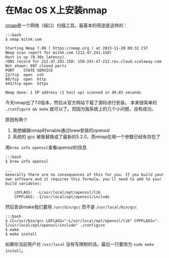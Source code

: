 在Mac OS X上安装nmap
====================

[nmap](https://nmap.org/)是一个网络（端口）扫描工具。最基本的用途是这样的：

    :::bash
    $ nmap mitnk.com

    Starting Nmap 7.00 ( https://nmap.org ) at 2015-11-20 09:32 CST
    Nmap scan report for mitnk.com (212.47.241.150)
    Host is up (0.30s latency).
    rDNS record for 212.47.241.150: 150-241-47-212.rev.cloud.scaleway.com
    Not shown: 997 closed ports
    PORT    STATE SERVICE
    22/tcp  open  ssh
    80/tcp  open  http
    443/tcp open  https

    Nmap done: 1 IP address (1 host up) scanned in 49.03 seconds

今天nmap出了7.0版本，然后从官方网站下载了源码进行安装。 本来很简单的
`./configure && make` 就可以了。但因为我系统上的几个小问题，没有成功。

原因有两个

1. 我想编辑nmap时enable通过brew安装的openssl
2. 系统的 gcc 被我替换成了最新的5.2.0，而nmap在用一个参数已经有存在了

用`brew info openssl`查看openssl的信息

    :::bash
    $ brew info openssl

    ...
    Generally there are no consequences of this for you. If you build your
    own software and it requires this formula, you'll need to add to your
    build variables:

        LDFLAGS:  -L/usr/local/opt/openssl/lib
        CPPFLAGS: -I/usr/local/opt/openssl/include

然后告诉make我们要用 `/usr/bin/gcc` 而不是 `/usr/local/bin/gcc`

    :::bash
    $ CC=/usr/bin/gcc LDFLAGS="-L/usr/local/opt/openssl/lib" CPPFLAGS="-I/usr/local/opt/openssl/include" ./configure
    $ make
    $ make install

如果你当前用户对 `/usr/local` 没有写限制的话，最后一行要改为 `sudo make install`。

